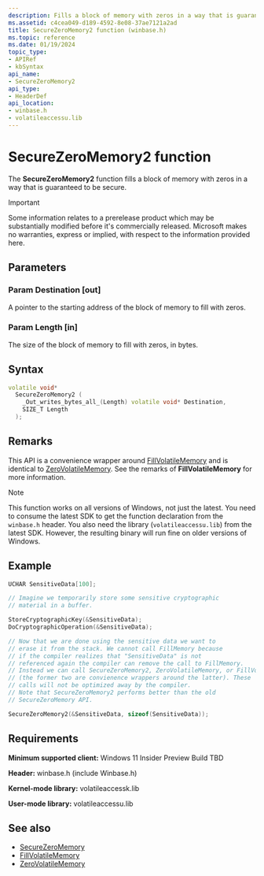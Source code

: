 ```yaml
---
description: Fills a block of memory with zeros in a way that is guaranteed to be secure.
ms.assetid: c4cea049-d189-4592-8e08-37ae7121a2ad
title: SecureZeroMemory2 function (winbase.h)
ms.topic: reference
ms.date: 01/19/2024
topic_type: 
- APIRef
- kbSyntax
api_name: 
- SecureZeroMemory2
api_type: 
- HeaderDef
api_location: 
- winbase.h
- volatileaccessu.lib
---
```


# SecureZeroMemory2 function

The **SecureZeroMemory2** function fills a block of memory with zeros in a way that is guaranteed to be secure.

> [!IMPORTANT]
> Some information relates to a prerelease product which may be substantially modified before it's commercially released. Microsoft makes no warranties, express or implied, with respect to the information provided here.

## Parameters

### Param Destination [out]

A pointer to the starting address of the block of memory to fill with zeros.

### Param Length [in]

The size of the block of memory to fill with zeros, in bytes.

## Syntax

```cpp
volatile void*
  SecureZeroMemory2 (
    _Out_writes_bytes_all_(Length) volatile void* Destination,
    SIZE_T Length
  );
```

## Remarks

This API is a convenience wrapper around [FillVolatileMemory](winbase-fillvolatilememory.md) and is identical to [ZeroVolatileMemory](winbase-zerovolatilememory.md). See the remarks of **FillVolatileMemory** for more information.

> [!NOTE]
> This function works on all versions of Windows, not just the latest. You need to consume the latest SDK to get the function declaration from the `winbase.h` header. You also need the library (`volatileaccessu.lib`) from the latest SDK. However, the resulting binary will run fine on older versions of Windows.

## Example

```c
UCHAR SensitiveData[100];

// Imagine we temporarily store some sensitive cryptographic
// material in a buffer.

StoreCryptographicKey(&SensitiveData);
DoCryptographicOperation(&SensitiveData);

// Now that we are done using the sensitive data we want to
// erase it from the stack. We cannot call FillMemory because
// if the compiler realizes that "SensitiveData" is not
// referenced again the compiler can remove the call to FillMemory.
// Instead we can call SecureZeroMemory2, ZeroVolatileMemory, or FillVolatileMemory
// (the former two are convienence wrappers around the latter). These
// calls will not be optimized away by the compiler.
// Note that SecureZeroMemory2 performs better than the old
// SecureZeroMemory API.

SecureZeroMemory2(&SensitiveData, sizeof(SensitiveData));
```

## Requirements

**Minimum supported client:** Windows 11 Insider Preview Build TBD

**Header:** winbase.h (include Winbase.h)

**Kernel-mode library:** volatileaccessk.lib

**User-mode library:** volatileaccessu.lib

## See also

- [SecureZeroMemory](/previous-versions/windows/desktop/legacy/aa366877(v=vs.85))
- [FillVolatileMemory](winbase-fillvolatilememory.md)
- [ZeroVolatileMemory](winbase-zerovolatilememory.md)
